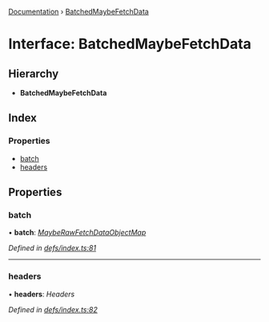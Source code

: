 [Documentation](../README.md) › [BatchedMaybeFetchData](batchedmaybefetchdata.md)

# Interface: BatchedMaybeFetchData

## Hierarchy

* **BatchedMaybeFetchData**

## Index

### Properties

* [batch](batchedmaybefetchdata.md#batch)
* [headers](batchedmaybefetchdata.md#headers)

## Properties

###  batch

• **batch**: *[MaybeRawFetchDataObjectMap](mayberawfetchdataobjectmap.md)*

*Defined in [defs/index.ts:81](https://github.com/badbatch/graphql-box/blob/4e410c8/packages/fetch-manager/src/defs/index.ts#L81)*

___

###  headers

• **headers**: *Headers*

*Defined in [defs/index.ts:82](https://github.com/badbatch/graphql-box/blob/4e410c8/packages/fetch-manager/src/defs/index.ts#L82)*
